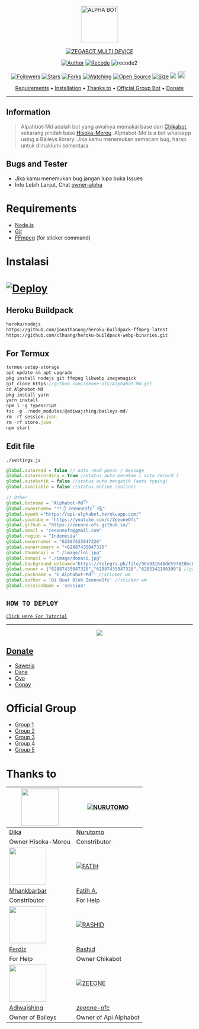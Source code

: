 <p align="center">
<img src="https://github.com/zeeone-ofc/Alphabot-Md/blob/v7.1/image/lol_1.jpg" alt="ALPHA BOT" width="100"/>


</p>
<p align="center">
<a href="#"><img title="ZEGABOT MULTI DEVICE" src="https://img.shields.io/badge/ZEGABOT MULTI DEVICE-green?colorA=%23ff0000&colorB=%23017e40&style=for-the-badge"></a>
</p>
<p align="center">
<a href="https://github.com/DikaArdnt"><img title="Author" src="https://img.shields.io/badge/Author-Dika-red.svg?style=for-the-badge&logo=github"></a>
<a href="https://github.com/zeeone-ofc/Alphabot-Md"><img title="Recode" src="https://img.shields.io/badge/Recode-ZeeoneOfc-red.svg?style=for-the-badge&logo=github"></a>
<a tree="https://github.com/MirzaAzib788/zega22"><img title="recode2" src="https://img.shields.io/badge/recode2-Mirza391-red.svg?style=for-the-badge&logo=github"></a>
</p>
<p align="center">
<a href="https://github.com/zeeone-ofc/followers"><img title="Followers" src="https://img.shields.io/github/followers/zeeone-ofc?color=red&style=flat-square"></a>
<a href="https://github.com/zeeone-ofc/Alphabot-Md/stargazers/"><img title="Stars" src="https://img.shields.io/github/stars/zeeone-ofc/Alphabot-Md?color=blue&style=flat-square"></a>
<a href="https://github.com/zeeone-ofc/Alphabot-Md/network/members"><img title="Forks" src="https://img.shields.io/github/forks/zeeone-ofc/Alphabot-Md?color=red&style=flat-square"></a>
<a href="https://github.com/zeeone-ofc/Alphabot-Md/watchers"><img title="Watching" src="https://img.shields.io/github/watchers/zeeone-ofc/Alphabot-Md?label=Watchers&color=blue&style=flat-square"></a>
<a href="https://github.com/zeeone-ofc/Alphabot-Md"><img title="Open Source" src="https://badges.frapsoft.com/os/v2/open-source.svg?v=103"></a>
<a href="https://github.com/zeeone-ofc/Alphabot-Md/"><img title="Size" src="https://img.shields.io/github/repo-size/zeeone-ofc/Alphabot-Md?style=flat-square&color=green"></a>
<a href="https://hits.seeyoufarm.com"><img src="https://hits.seeyoufarm.com/api/count/incr/badge.svg?url=https%3A%2F%2Fgithub.com%2Fzeeone-ofc%2FAlphabot-Md&count_bg=%2379C83D&title_bg=%23555555&icon=probot.svg&icon_color=%2300FF6D&title=hits&edge_flat=false"/></a>
<a href="https://github.com/zeeone-ofc/Alphabot-Md/graphs/commit-activity"><img height="20" src="https://img.shields.io/badge/Maintained%3F-yes-green.svg"></a>&nbsp;&nbsp;
</p>

<p align="center">
  <a href="https://github.com/zeeone-ofc/Alphabot-Md#requirements">Requirements</a> •
  <a href="https://github.com/zeeone-ofc/Alphabot-Md#instalasi">Installation</a> •
  <a href="https://github.com/zeeone-ofc/Alphabot-Md#thanks-to">Thanks to</a> •
  <a href="https://github.com/zeeone-ofc/Alphabot-Md#Official-Group"> Official Group Bot</a> •
  <a href="https://github.com/zeeone-ofc/Alphabot-Md#donate">Donate</a>
</p>
</div>


---

## Information
> Alpahbot-Md adalah bot yang awalnya memakai base dari [Chikabot](https://github.com/rashidsiregar28/chikabot/blob/main/README.md), sekarang pindah base [Hisoka-Morou](https://github.com/DikaArdnt/Hisoka-Morou). Alphabot-Md is a bot whatsapp using a Baileys library.
> Jika kamu menemukan semacam bug, harap untuk dimaklumi sementara

## Bugs and Tester
* Jika kamu menemukan bug jangan lupa buka Issues
* Info Lebih Lanjut, Chat [owner-alpha](https://wa.me/62887435047326)

# Requirements
* [Node.js](https://nodejs.org/en/)
* [Git](https://git-scm.com/downloads)
* [FFmpeg](https://github.com/BtbN/FFmpeg-Builds/releases/download/autobuild-2020-12-08-13-03/ffmpeg-n4.3.1-26-gca55240b8c-win64-gpl-4.3.zip) (for sticker command)

# Instalasi
# [![Deploy](https://www.herokucdn.com/deploy/button.svg)](https://heroku.com/deploy?template=https://github.com/MirzaAzib788/zega22)

## Heroku Buildpack
```bash
heroku/nodejs
https://github.com/jonathanong/heroku-buildpack-ffmpeg-latest
https://github.com/clhuang/heroku-buildpack-webp-binaries.git
```
## For Termux
```ts
termux-setup-storage
apt update && apt upgrade
pkg install nodejs git ffmpeg libwebp imagemagick
git clone https://github.com/zeeone-ofc/Alphabot-Md.git
cd Alphabot-Md
pkg install yarn
yarn install
npm i -g typescript
tsc -p ./node_modules/@adiwajshing/baileys-md/
rm -rf session.json
rm -rf store.json
npm start
```

## Edit file
`./settings.js`
```ts
global.autoread = false // auto read pesan / message
global.autorecording = true //status auto merekam ( auto record )
global.autoketik = false //status auto mengetik (auto typing)
global.available = false //status online (online)

// Other
global.botname = "Alphabot-Mdོ"
global.ownername= "ᴹᴿ᭄ ZeeoneOfcོ ×፝֟͜×"
global.myweb ="https://api-alphabot.herokuapp.com/"
global.youtube = "https://youtube.com/c/ZeeoneOfc"
global.github = "https://zeeone-ofc.github.io/"
global.email = "zeeoneofc@gmail.com"
global.region = "Indonesia"
global.ownernomer = "62887435047326"
global.ownernomerr = "+62887435047326"
global.thumbnail = "./image/lol.jpg"
global.donasi = "./image/donasi.jpg"
global.background_welcome="https://telegra.ph/file/90a931648de597820bc08.jpg" // maks size 30kb, agar welcome image nya tdk delay
global.owner = ["62887435047326","62887435047326","6285342106390"] //ganti agar fitur owner bisa di gunakan
global.packname = '© Alphabot-Mdོ' //sticker wm
global.author = 'Di Buat Oleh ZeeoneOfc' //sticker wm
global.sessionName = 'session'
```

## ```HOW TO DEPLOY```

[`Click Here For Tutorial`](https://youtu.be/SdKHkld2NcI)<br>

----------

<p align="center">
  <a href="https://youtu.be/SdKHkld2NcI"><img src="https://a.top4top.io/p_2081imvxm1.jpg" />
</p>

## Donate
- [Saweria](https://saweria.co/zeeoneofc)
- [Dana](https://j.top4top.io/p_20532posd1.jpg)
- [Ovo](https://h.top4top.io/p_2053vk0uw1.jpg)
- [Gopay](https://i.top4top.io/p_2053em3vh1.jpg)

# Official Group
- [Group 1](https://chat.whatsapp.com/EU890BcXjyBDkNaUT5WmYV)
- [Group 2](https://chat.whatsapp.com/E8NExJwIbhBJYzssfqJNsE)
- [Group 3](https://chat.whatsapp.com/KCSqHTky1apG7ApePsfiPy)
- [Group 4](https://chat.whatsapp.com/KwmvHr7VMFj7r5ry9xmMsU)
- [Group 5](https://chat.whatsapp.com/ELa7GhU0sP4EvXcVimQYtz)

# Thanks to
<a href="https://github.com/DikaArdnt"><img src="https://github.com/DikaArdnt.png?size=100" width="100" height="100"></a> | [![NURUTOMO](https://github.com/Nurutomo.png?size=100)](https://github.com/Nurutomo) 
---|---
[Dika](https://github.com/DikaArdnt)  | [Nurutomo](https://github.com/Nurutomo)
Owner Hisoka-Morou | Constributor |
<a href="https://github.com/MhankBarBar"><img src="https://github.com/MhankBarBar.png?size=100" width="100" height="100"></a> | [![FATIH](https://github.com/fatiharridho.png?size=100)](https://github.com/fatiharridho) 
[Mhankbarbar](https://github.com/MhankBarBar)  | [Fatih A.](https://github.com/fatiharridho)
Constributor | For Help |
<a href="https://github.com/FERDIZ-afk"><img src="https://github.com/FERDIZ-afk.png?size=100" width="100" height="100"></a> | [![RASHID](http://github.com/rashidsiregar28.png?size=100)](http://github.com/rashidsiregar28) 
[Ferdiz](https://github.com/FERDIZ-afk)  | [Rashid](https://github.com/rashidsiregar28)
For Help | Owner Chikabot |
<a href="https://github.com/adiwajshing"><img src="https://github.com/adiwajshing.png?size=100" width="100" height="100"></a> | [![ZEEONE](http://github.com/zeeone-ofc.png?size=100)](http://github.com/zeeone-ofc) 
[Adiwajshing](https://github.com/adiwajshing) | [zeeone-ofc](https://zeeone-ofc.github.io)
Owner of Baileys | Owner of Api Alphabot |

